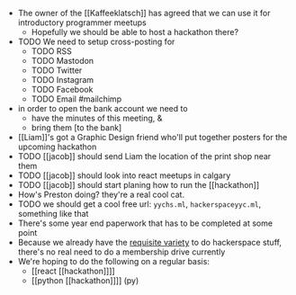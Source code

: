 - The owner of the [[Kaffeeklatsch]] has agreed that we can use it for introductory programmer meetups
	- Hopefully we should be able to host a hackathon there?
- TODO We need to setup cross-posting for
	- TODO RSS
	- TODO Mastodon
	- TODO Twitter
	- TODO Instagram
	- TODO Facebook
	- TODO Email #mailchimp
- in order to open the bank account we need to
	- have the minutes of this meeting, &
	- bring them [to the bank]
- [[Liam]]'s got a Graphic Design friend who'll put together posters for the upcoming hackathon
- TODO [[jacob]] should send Liam the location of the print shop near them
- TODO [[jacob]] should look into react meetups in calgary
- TODO [[jacob]] should start planing how to run the [[hackathon]]
- How's Preston doing? they're a real cool cat.
- TODO we should get a cool free url: `yychs.ml`, `hackerspaceyyc.ml`, something like that
- There's some year end paperwork that has to be completed at some point
- Because we already have the [requisite variety](http://pespmc1.vub.ac.be/REQVAR.html) to do hackerspace stuff, there's no real need to do a membership drive currently
- We're hoping to do the following on a regular basis:
  - [[react [[hackathon]]]]
  - [[python [[hackathon]]]] (py)